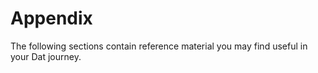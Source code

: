 # Appendix

The following sections contain reference material you may find useful in your
Dat journey.
